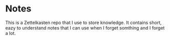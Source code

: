 # Notes

This is a Zettelkasten repo that I use to store knowledge. It contains short, eazy to understand notes that I can use when I forget somthing and I forget a lot.
